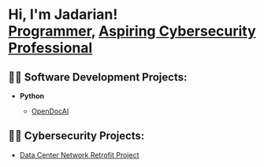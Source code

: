 <h1>Hi, I'm Jadarian! <br/><a href="https://github.com/jbritt23">Programmer</a>, <a href="https://www.linkedin.com/in/jadarian-britt/">Aspiring Cybersecurity Professional</a>

<h2>👨‍💻 Software Development Projects:</h2>

- <b>Python</b>

  - [OpenDocAI](https://github.com/Jbritt23/OpenDocAI)


<h2>👨‍💻 Cybersecurity Projects:</h2>

  - [Data Center Network Retrofit Project](https://github.com/Jbritt23/Data-Center-Network-Retrofit-Project)



